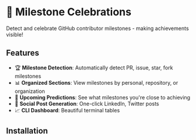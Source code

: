 # 🎉 Milestone Celebrations

Detect and celebrate GitHub contributor milestones - making achievements visible!

## Features

- 🏆 **Milestone Detection**: Automatically detect PR, issue, star, fork milestones
- 📊 **Organized Sections**: View milestones by personal, repository, or organization
- 🎯 **Upcoming Predictions**: See what milestones you're close to achieving
- 📱 **Social Post Generation**: One-click LinkedIn, Twitter posts
- 📈 **CLI Dashboard**: Beautiful terminal tables

## Installation

